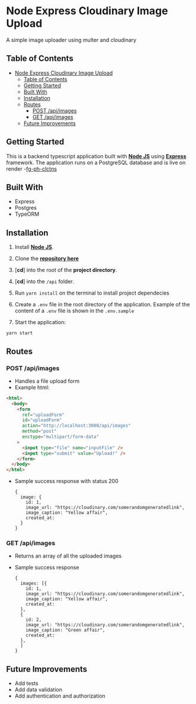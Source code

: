# Node Express Cloudinary Image Upload

A simple image uploader using multer and cloudinary

## Table of Contents
- [Node Express Cloudinary Image Upload](#node-express-cloudinary-image-upload)
  - [Table of Contents](#table-of-contents)
  - [Getting Started](#getting-started)
  - [Built With](#built-with)
  - [Installation](#installation)
  - [Routes](#routes)
    - [POST /api/images](#post-apiimages)
    - [GET /api/images](#get-apiimages)
  - [Future Improvements](#future-improvements)

<!-- basic flow -->

## Getting Started

This is a backend typescript application built with [**Node JS**](https://nodejs.org/en/) using [**Express**](https://expressjs.com/) framework. The application runs on a PostgreSQL database and is live on render -[fg-ph-clctns](https://fg-ph-clctns.onrender.com/)

## Built With

- Express
- Postgres
- TypeORM

<!-- INSTALLATION -->

## Installation

1. Install [**Node JS**](https://nodejs.org/en/).

2. Clone the [**repository here**](https://github.com/fegoworks/fg-photo-collections)
3. [**cd**] into the root of the **project directory**.
4.  [**cd**] into the `/api` folder.
5. Run `yarn install` on the terminal to install project dependecies
6. Create a `.env` file in the root directory of the application. Example of the content of a `.env` file is shown in the `.env.sample`

7. Start the application:

```
yarn start
```

## Routes

### POST /api/images

- Handles a file upload form
- Example html:

```html
<html>
  <body>
    <form
      ref="uploadForm"
      id="uploadForm"
      action="http://localhost:3000/api/images"
      method="post"
      enctype="multipart/form-data"
    >
      <input type="file" name="inputFile" />
      <input type="submit" value="Upload!" />
    </form>
  </body>
</html>
```

- Sample success response with status 200
  ```
  {
    image: {
      id: 1,
      image_url: "https://cloudinary.com/somerandomgeneratedlink",
      image_caption: "Yellow affair",
      created_at:
    }
  }
  ```

### GET /api/images

- Returns an array of all the uploaded images
- Sample success response 

  ```
  {
    images: [{
      id: 1,
      image_url: "https://cloudinary.com/somerandomgeneratedlink",
      image_caption: "Yellow affair",
      created_at:
    }, 
    {
      id: 2,
      image_url: "https://cloudinary.com/somerandomgeneratedlink",
      image_caption: "Green affair",
      created_at:
    },
    ]
  }
  ```

<!-- FUTURE IMPROVEMENTS -->

## Future Improvements

- Add tests
- Add data validation
- Add authentication and authorization
